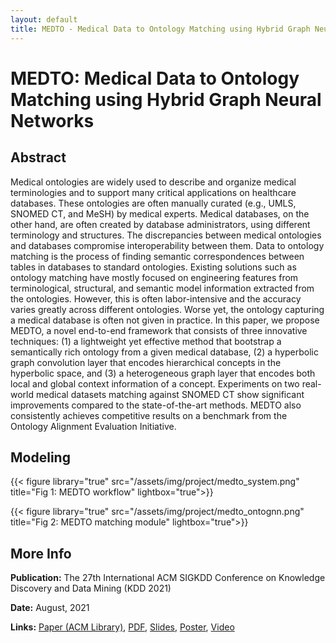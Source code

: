 ```yaml
---
layout: default
title: MEDTO - Medical Data to Ontology Matching using Hybrid Graph Neural Networks
---
```


# MEDTO: Medical Data to Ontology Matching using Hybrid Graph Neural Networks

## Abstract
Medical ontologies are widely used to describe and organize medical terminologies and to support many critical applications on healthcare databases. These ontologies are often manually curated (e.g., UMLS, SNOMED CT, and MeSH) by medical experts. Medical databases, on the other hand, are often created by database administrators, using different terminology and structures. The discrepancies between medical ontologies and databases compromise interoperability between them. Data to ontology matching is the process of finding semantic correspondences between tables in databases to standard ontologies. Existing solutions such as ontology matching have mostly focused on engineering features from terminological, structural, and semantic model information extracted from the ontologies. However, this is often labor-intensive and the accuracy varies greatly across different ontologies. Worse yet, the ontology capturing a medical database is often not given in practice. In this paper, we propose MEDTO, a novel end-to-end framework that consists of three innovative techniques: (1) a lightweight yet effective method that bootstrap a semantically rich ontology from a given medical database, (2) a hyperbolic graph convolution layer that encodes hierarchical concepts in the hyperbolic space, and (3) a heterogeneous graph layer that encodes both local and global context information of a concept. Experiments on two real-world medical datasets matching against SNOMED CT show significant improvements compared to the state-of-the-art methods. MEDTO also consistently achieves competitive results on a benchmark from the Ontology Alignment Evaluation Initiative.

## Modeling

{{< figure library="true" src="/assets/img/project/medto_system.png" title="Fig 1: MEDTO workflow" lightbox="true">}}

{{< figure library="true" src="/assets/img/project/medto_ontognn.png" title="Fig 2: MEDTO matching module" lightbox="true">}}

## More Info

**Publication:** The 27th International ACM SIGKDD Conference on Knowledge Discovery and Data Mining (KDD 2021)

**Date:** August, 2021

**Links:** [Paper (ACM Library)](https://dl.acm.org/doi/10.1145/3447548.3467138), [PDF](/assets/files/pubs/KDD21_MEDTO.pdf), [Slides](/assets/files/pubs/KDD21_MEDTO_Slides.pdf), [Poster](/assets/files/pubs/KDD21_MEDTO_Poster.pdf), [Video](https://drive.google.com/file/d/1XIJU0k17xGe0fQwuLBxHHZby3pTlQVgq/view?usp=sharing)
